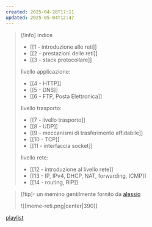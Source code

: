 ```yaml
---
created: 2025-04-28T17:11
updated: 2025-05-04T12:47
---
```

>[!info] indice
>- [[1 - introduzione alle reti]]
>- [[2 - prestazioni delle reti]]
>- [[3 - stack protocollare]]
>
>livello applicazione:
>- [[4 - HTTP]]
>- [[5 - DNS]]
>- [[6 - FTP, Posta Elettronica]]
>
>livello trasporto:
>- [[7 - livello trasporto]]
>- [[8 - UDP]]
>- [[9 - meccanismi di trasferimento affidabile]]
>- [[10 - TCP]]
>- [[11 - interfaccia socket]]
>
>livello rete:
>- [[12 - introduzione al livello rete]]
>- [[13 - IP, IPv4, DHCP, NAT, forwarding, ICMP]]
>- [[14 - routing, RIP]]

>[!tip]- un memino gentilmente fornito da [alessio](https://alem1105.github.io/Quartz/) 
>
>![[meme-reti.png|center|390]]

[playlist](https://open.spotify.com/playlist/5j3tPFzDzBE6FuPyoPhR5m?si=79b8f0785f804691)